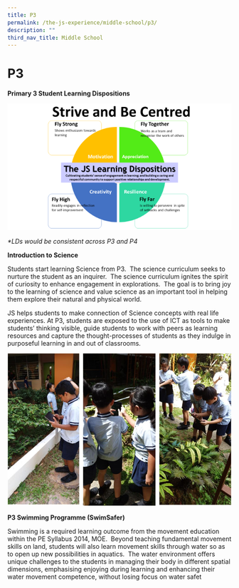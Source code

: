 ```yaml
---
title: P3
permalink: /the-js-experience/middle-school/p3/
description: ""
third_nav_title: Middle School
---
```

# **P3**

**Primary 3 Student Learning Dispositions**

![](/images/11.png)

_\*LDs would be consistent across P3 and P4_

  

**Introduction to Science**

Students start learning Science from P3.  The science curriculum seeks to nurture the student as an inquirer.  The science curriculum ignites the spirit of curiosity to enhance engagement in explorations.  The goal is to bring joy to the learning of science and value science as an important tool in helping them explore their natural and physical world. 

JS helps students to make connection of Science concepts with real life experiences. At P3, students are exposed to the use of ICT as tools to make students’ thinking visible, guide students to work with peers as learning resources and capture the thought-processes of students as they indulge in purposeful learning in and out of classrooms.

![](/images/p3.jpg)

**P3 Swimming Programme (SwimSafer)**  

Swimming is a required learning outcome from the movement education within the PE Syllabus 2014, MOE.  Beyond teaching fundamental movement skills on land, students will also learn movement skills through water so as to open up new possibilities in aquatics.  The water environment offers unique challenges to the students in managing their body in different spatial dimensions, emphasising enjoying during learning and enhancing their water movement competence, without losing focus on water safet